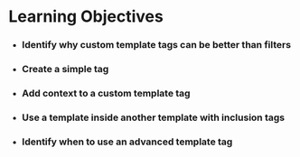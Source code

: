 # Learning Objectives

* ### Identify why custom template tags can be better than filters
* ### Create a simple tag
* ### Add context to a custom template tag
* ### Use a template inside another template with inclusion tags
* ### Identify when to use an advanced template tag
